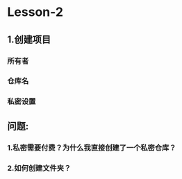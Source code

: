 # Lesson-2

## 1.创建项目
### 所有者
### 仓库名
### 私密设置




## 问题:
  ### 1.私密需要付费？为什么我直接创建了一个私密仓库？
  ### 2.如何创建文件夹？
